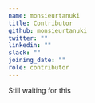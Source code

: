 ```yaml
---
name: monsieurtanuki
title: Contributor
github: monsieurtanuki
twitter: ""
linkedin: ""
slack: ""
joining_date: ""
role: contributor
---
```


Still waiting for this
